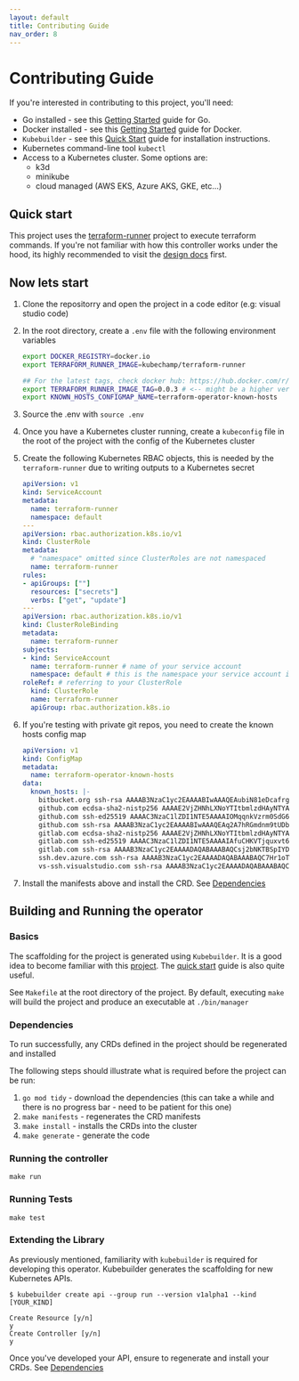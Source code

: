 ```yaml
---
layout: default
title: Contributing Guide
nav_order: 8
---
```


# Contributing Guide

If you're interested in contributing to this project, you'll need:

- Go installed - see this [Getting Started](https://golang.org/doc/install) guide for Go.
- Docker installed - see this [Getting Started](https://docs.docker.com/install/) guide for Docker.
- `Kubebuilder` -  see this [Quick Start](https://book.kubebuilder.io/quick-start.html) guide for installation instructions.
- Kubernetes command-line tool `kubectl`
- Access to a Kubernetes cluster. Some options are:
  - k3d
  - minikube
  - cloud managed (AWS EKS, Azure AKS, GKE, etc...)

## Quick start

This project uses the [terraform-runner](https://github.com/kuptan/terraform-runner) project to execute terraform commands.
If you're not familiar with how this controller works under the hood, its highly recommended to visit the [design docs](./design.md) first.

## Now lets start

1. Clone the repositorry and open the project in a code editor (e.g: visual studio code)
2. In the root directory, create a `.env` file with the following environment variables

    ```bash
    export DOCKER_REGISTRY=docker.io
    export TERRAFORM_RUNNER_IMAGE=kubechamp/terraform-runner

    ## For the latest tags, check docker hub: https://hub.docker.com/r/kubechamp/terraform-runner
    export TERRAFORM_RUNNER_IMAGE_TAG=0.0.3 # <-- might be a higher version
    export KNOWN_HOSTS_CONFIGMAP_NAME=terraform-operator-known-hosts
    ```

3. Source the .env with `source .env`
4. Once you have a Kubernetes cluster running, create a `kubeconfig` file in the root of the project with the config of the Kubernetes cluster
5. Create the following Kubernetes RBAC objects, this is needed by the `terraform-runner` due to writing outputs to a Kubernetes secret

    ```yaml
    apiVersion: v1
    kind: ServiceAccount
    metadata:
      name: terraform-runner
      namespace: default
    ---
    apiVersion: rbac.authorization.k8s.io/v1
    kind: ClusterRole
    metadata:
      # "namespace" omitted since ClusterRoles are not namespaced
      name: terraform-runner
    rules:
    - apiGroups: [""]
      resources: ["secrets"]
      verbs: ["get", "update"]
    ---
    apiVersion: rbac.authorization.k8s.io/v1
    kind: ClusterRoleBinding
    metadata:
      name: terraform-runner
    subjects:
    - kind: ServiceAccount
      name: terraform-runner # name of your service account
      namespace: default # this is the namespace your service account is in
    roleRef: # referring to your ClusterRole
      kind: ClusterRole
      name: terraform-runner
      apiGroup: rbac.authorization.k8s.io
    ```

6. If you're testing with private git repos, you need to create the known hosts config map

    ```yaml
    apiVersion: v1
    kind: ConfigMap
    metadata:
      name: terraform-operator-known-hosts
    data:
      known_hosts: |-
        bitbucket.org ssh-rsa AAAAB3NzaC1yc2EAAAABIwAAAQEAubiN81eDcafrgMeLzaFPsw2kNvEcqTKl/VqLat/MaB33pZy0y3rJZtnqwR2qOOvbwKZYKiEO1O6VqNEBxKvJJelCq0dTXWT5pbO2gDXC6h6QDXCaHo6pOHGPUy+YBaGQRGuSusMEASYiWunYN0vCAI8QaXnWMXNMdFP3jHAJH0eDsoiGnLPBlBp4TNm6rYI74nMzgz3B9IikW4WVK+dc8KZJZWYjAuORU3jc1c/NPskD2ASinf8v3xnfXeukU0sJ5N6m5E8VLjObPEO+mN2t/FZTMZLiFqPWc/ALSqnMnnhwrNi2rbfg/rd/IpL8Le3pSBne8+seeFVBoGqzHM9yXw==
        github.com ecdsa-sha2-nistp256 AAAAE2VjZHNhLXNoYTItbmlzdHAyNTYAAAAIbmlzdHAyNTYAAABBBEmKSENjQEezOmxkZMy7opKgwFB9nkt5YRrYMjNuG5N87uRgg6CLrbo5wAdT/y6v0mKV0U2w0WZ2YB/++Tpockg=
        github.com ssh-ed25519 AAAAC3NzaC1lZDI1NTE5AAAAIOMqqnkVzrm0SdG6UOoqKLsabgH5C9okWi0dh2l9GKJl
        github.com ssh-rsa AAAAB3NzaC1yc2EAAAABIwAAAQEAq2A7hRGmdnm9tUDbO9IDSwBK6TbQa+PXYPCPy6rbTrTtw7PHkccKrpp0yVhp5HdEIcKr6pLlVDBfOLX9QUsyCOV0wzfjIJNlGEYsdlLJizHhbn2mUjvSAHQqZETYP81eFzLQNnPHt4EVVUh7VfDESU84KezmD5QlWpXLmvU31/yMf+Se8xhHTvKSCZIFImWwoG6mbUoWf9nzpIoaSjB+weqqUUmpaaasXVal72J+UX2B+2RPW3RcT0eOzQgqlJL3RKrTJvdsjE3JEAvGq3lGHSZXy28G3skua2SmVi/w4yCE6gbODqnTWlg7+wC604ydGXA8VJiS5ap43JXiUFFAaQ==
        gitlab.com ecdsa-sha2-nistp256 AAAAE2VjZHNhLXNoYTItbmlzdHAyNTYAAAAIbmlzdHAyNTYAAABBBFSMqzJeV9rUzU4kWitGjeR4PWSa29SPqJ1fVkhtj3Hw9xjLVXVYrU9QlYWrOLXBpQ6KWjbjTDTdDkoohFzgbEY=
        gitlab.com ssh-ed25519 AAAAC3NzaC1lZDI1NTE5AAAAIAfuCHKVTjquxvt6CM6tdG4SLp1Btn/nOeHHE5UOzRdf
        gitlab.com ssh-rsa AAAAB3NzaC1yc2EAAAADAQABAAABAQCsj2bNKTBSpIYDEGk9KxsGh3mySTRgMtXL583qmBpzeQ+jqCMRgBqB98u3z++J1sKlXHWfM9dyhSevkMwSbhoR8XIq/U0tCNyokEi/ueaBMCvbcTHhO7FcwzY92WK4Yt0aGROY5qX2UKSeOvuP4D6TPqKF1onrSzH9bx9XUf2lEdWT/ia1NEKjunUqu1xOB/StKDHMoX4/OKyIzuS0q/T1zOATthvasJFoPrAjkohTyaDUz2LN5JoH839hViyEG82yB+MjcFV5MU3N1l1QL3cVUCh93xSaua1N85qivl+siMkPGbO5xR/En4iEY6K2XPASUEMaieWVNTRCtJ4S8H+9
        ssh.dev.azure.com ssh-rsa AAAAB3NzaC1yc2EAAAADAQABAAABAQC7Hr1oTWqNqOlzGJOfGJ4NakVyIzf1rXYd4d7wo6jBlkLvCA4odBlL0mDUyZ0/QUfTTqeu+tm22gOsv+VrVTMk6vwRU75gY/y9ut5Mb3bR5BV58dKXyq9A9UeB5Cakehn5Zgm6x1mKoVyf+FFn26iYqXJRgzIZZcZ5V6hrE0Qg39kZm4az48o0AUbf6Sp4SLdvnuMa2sVNwHBboS7EJkm57XQPVU3/QpyNLHbWDdzwtrlS+ez30S3AdYhLKEOxAG8weOnyrtLJAUen9mTkol8oII1edf7mWWbWVf0nBmly21+nZcmCTISQBtdcyPaEno7fFQMDD26/s0lfKob4Kw8H
        vs-ssh.visualstudio.com ssh-rsa AAAAB3NzaC1yc2EAAAADAQABAAABAQC7Hr1oTWqNqOlzGJOfGJ4NakVyIzf1rXYd4d7wo6jBlkLvCA4odBlL0mDUyZ0/QUfTTqeu+tm22gOsv+VrVTMk6vwRU75gY/y9ut5Mb3bR5BV58dKXyq9A9UeB5Cakehn5Zgm6x1mKoVyf+FFn26iYqXJRgzIZZcZ5V6hrE0Qg39kZm4az48o0AUbf6Sp4SLdvnuMa2sVNwHBboS7EJkm57XQPVU3/QpyNLHbWDdzwtrlS+ez30S3AdYhLKEOxAG8weOnyrtLJAUen9mTkol8oII1edf7mWWbWVf0nBmly21+nZcmCTISQBtdcyPaEno7fFQMDD26/s0lfKob4Kw8H
    ```

7. Install the manifests above and install the CRD. See [Dependencies](#dependencies)

## Building and Running the operator

### Basics

The scaffolding for the project is generated using `Kubebuilder`. It is a good idea to become familiar with this [project](https://github.com/kubernetes-sigs/kubebuilder). The [quick start](https://book.kubebuilder.io/quick-start.html) guide is also quite useful.

See `Makefile` at the root directory of the project. By default, executing `make` will build the project and produce an executable at `./bin/manager`

### Dependencies

To run successfully, any CRDs defined in the project should be regenerated and installed

The following steps should illustrate what is required before the project can be run:

1. `go mod tidy` - download the dependencies (this can take a while and there is no progress bar - need to be patient for this one)
2. `make manifests` - regenerates the CRD manifests
3. `make install` -  installs the CRDs into the cluster
4. `make generate` - generate the code

### Running the controller

```(sh)
make run
```

### Running Tests

```(sh)
make test
```

### Extending the Library

As previously mentioned, familiarity with `kubebuilder` is required for developing this operator. Kubebuilder generates the scaffolding for new Kubernetes APIs.

```(sh)
$ kubebuilder create api --group run --version v1alpha1 --kind [YOUR_KIND]
 
Create Resource [y/n]
y
Create Controller [y/n]
y
```

Once you've developed your API, ensure to regenerate and install your CRDs. See [Dependencies](#dependencies)
